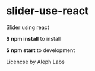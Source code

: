 # slider-use-react
Slider using react

**$ npm install** to install

**$ npm start** to development


Licencse by Aleph Labs


